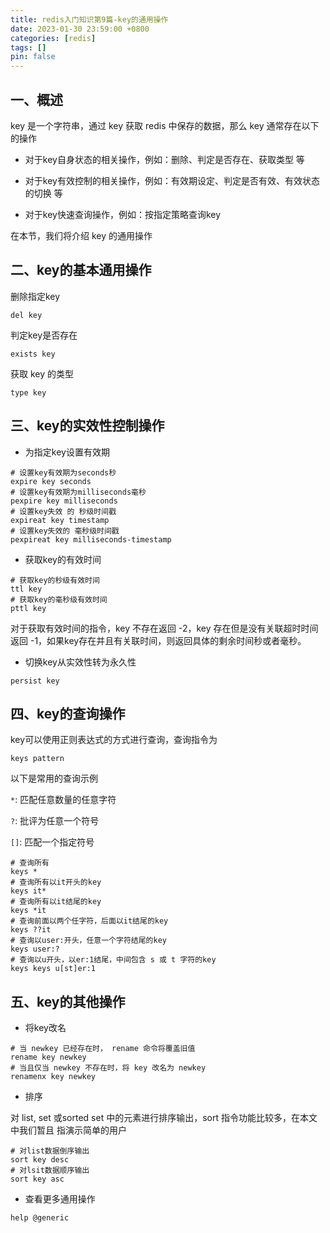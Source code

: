 ```yaml
---
title: redis入门知识第9篇-key的通用操作
date: 2023-01-30 23:59:00 +0800
categories: [redis]
tags: []
pin: false
---
```


## 一、概述

key 是一个字符串，通过 key 获取 redis 中保存的数据，那么 key 通常存在以下的操作

- 对于key自身状态的相关操作，例如：删除、判定是否存在、获取类型 等

- 对于key有效控制的相关操作，例如：有效期设定、判定是否有效、有效状态的切换 等

- 对于key快速查询操作，例如：按指定策略查询key

在本节，我们将介绍 key 的通用操作

## 二、key的基本通用操作

删除指定key

```shell
del key
```

判定key是否存在

```shell
exists key
```

获取 key 的类型

```shell
type key
```

## 三、key的实效性控制操作

- 为指定key设置有效期

```shell
# 设置key有效期为seconds秒
expire key seconds
# 设置key有效期为milliseconds毫秒
pexpire key milliseconds
# 设置key失效 的 秒级时间戳
expireat key timestamp
# 设置key失效的 毫秒级时间戳
pexpireat key milliseconds-timestamp
```

- 获取key的有效时间

```shell
# 获取key的秒级有效时间
ttl key
# 获取key的毫秒级有效时间
pttl key
```

对于获取有效时间的指令，key 不存在返回 -2，key 存在但是没有关联超时时间返回 -1，如果key存在并且有关联时间，则返回具体的剩余时间秒或者毫秒。

- 切换key从实效性转为永久性

```shell
persist key
```

## 四、key的查询操作

key可以使用正则表达式的方式进行查询，查询指令为

```shell
keys pattern
```

以下是常用的查询示例

`*`: 匹配任意数量的任意字符

`?`: 批评为任意一个符号

`[]`: 匹配一个指定符号

```shell
# 查询所有
keys *
# 查询所有以it开头的key
keys it*
# 查询所有以it结尾的key
keys *it
# 查询前面以两个任字符，后面以it结尾的key
keys ??it
# 查询以user:开头，任意一个字符结尾的key
keys user:?
# 查询以u开头，以er:1结尾，中间包含 s 或 t 字符的key
keys keys u[st]er:1
```

## 五、key的其他操作

- 将key改名

```shell
# 当 newkey 已经存在时， rename 命令将覆盖旧值
rename key newkey
# 当且仅当 newkey 不存在时，将 key 改名为 newkey
renamenx key newkey
```

- 排序

对 list, set 或sorted set 中的元素进行排序输出，sort 指令功能比较多，在本文中我们暂且 指演示简单的用户

```shell
# 对list数据倒序输出
sort key desc
# 对lsit数据顺序输出
sort key asc
```

- 查看更多通用操作

```shell
help @generic
```
